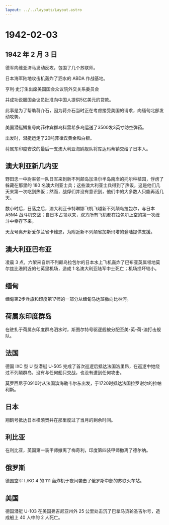 ```yaml
---
layout: ../../layouts/Layout.astro
---
```


# 1942-02-03

## 1942 年 2 月 3 日

德军向维亚济马发动反攻，包围了几个苏联师。

日本海军陆地攻击机轰炸了泗水的 ABDA 作战基地。

亨利·史汀生出席美国国会众议院外交关系委员会

并成功说服国会议员批准向中国人提供5亿美元的贷款。

此事是为了帮助蒋介石，因为蒋介石当时正在考虑接受美国的请求，向缅甸北部发动攻势。

美国潜艇鳟鱼号向菲律宾群岛科雷希多岛运送了3500发3英寸防空弹药。

出发时，潜艇运走了20吨菲律宾黄金和白银。

荷属东印度安汶的最后一支澳大利亚海鸥舰队将库达玛蒂镇交给了日本人。

## 澳大利亚新几内亚

野田忠一中尉率领一队日军来到新不列颠岛加泽尔半岛南岸的托尔种植园，俘虏了躲藏在那里的
180
名澳大利亚士兵；这些澳大利亚士兵得到了热饭，这是他们几天来第一次吃到热饭；然而，战俘们并没有意识到，他们中的大多数人只能再活几天。

数小时后，日落之后，澳大利亚卡特琳娜飞机飞越新不列颠岛拉包尔，与日本
A5M4
战斗机交战；自日本占领以来，双方所有飞机都在拉包尔上空的第一次缠斗中幸存下来。

天龙号离开新爱尔兰省卡维恩，为附近新不列颠省加斯玛塔的登陆提供支援。

## 澳大利亚巴布亚

凌晨 3
点，六架来自新不列颠岛拉包尔的日本水上飞机轰炸了巴布亚英属领地莫尔兹比港附近的七英里机场，造成
1 名澳大利亚陆军中士死亡；机场损坏较小。

## 缅甸

缅甸第2步兵旅和印度第17师的一部分从缅甸马达班撤向比林河。

## 荷属东印度群岛

在驻扎于荷属东印度群岛泗水时，斯图尔特号驱逐舰被分配至美-英-荷-澳打击舰队。

## 法国

德国 IXC 型 U 型潜艇 U-505
完成了首次巡逻后抵达法国洛里昂，在巡逻中她绕过不列颠群岛，没有与任何船只交战，也没有遭到任何攻击。

莫罗西尼于0910时从法国滨海勒韦尔东出发，于1720时抵达法国拉罗谢尔的拉帕利斯。

## 日本

翔鹤号抵达日本横须贺并在那里度过了当月的剩余时间。

## 利比亚

在利比亚，英国第一装甲师撤离了梅奇利，印度第四装甲师撤离了德尔纳。

## 俄罗斯

德国空军 I./KG 4 的 111 轰炸机于夜间袭击了俄罗斯中部的苏联火车站。

## 美国

德国潜艇 U-103 在美国弗吉尼亚州外 25
公里处击沉了巴拿马货轮圣吉尔号，造成船上 40 人中的 2 人死亡。